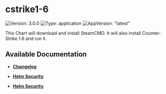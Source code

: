 # cstrike1-6

![Version: 3.0.0](https://img.shields.io/badge/Version-3.0.0-informational?style=flat-square) ![Type: application](https://img.shields.io/badge/Type-application-informational?style=flat-square) ![AppVersion: "latest"](https://img.shields.io/badge/AppVersion-"latest"-informational?style=flat-square)

This Chart will download and install SteamCMD. It will also install Counter-Strike 1.6 and run it.

## Available Documentation

- [**Changelog**](CHANGELOG)

- [**Helm Security**](container-security)

- [**Helm Security**](helm-security)

